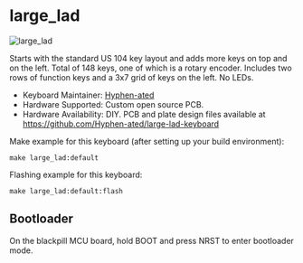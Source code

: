 # large_lad

![large_lad](https://i.imgur.com/CQWAD2X.jpg)

Starts with the standard US 104 key layout and adds more keys on top and on the left. Total of 148 keys, one of which is a rotary encoder. Includes two rows of function keys and a 3x7 grid of keys on the left. No LEDs.

* Keyboard Maintainer: [Hyphen-ated](https://github.com/Hyphen-ated)
* Hardware Supported: Custom open source PCB. 
* Hardware Availability: DIY. PCB and plate design files available at https://github.com/Hyphen-ated/large-lad-keyboard

Make example for this keyboard (after setting up your build environment):

    make large_lad:default

Flashing example for this keyboard:

    make large_lad:default:flash

## Bootloader

On the blackpill MCU board, hold BOOT and press NRST to enter bootloader mode.
